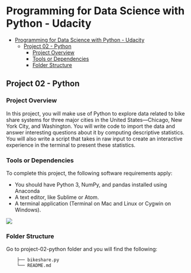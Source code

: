 # Programming for Data Science with Python - Udacity

- [Programming for Data Science with Python - Udacity](#programming-for-data-science-with-python---udacity)
  - [Project 02 - Python](#project-02---python)
    - [Project Overview](#project-overview)
    - [Tools or Dependencies](#tools-or-dependencies)
    - [Folder Structure](#folder-structure)


## Project 02 - Python

### Project Overview

In this project, you will make use of Python to explore data related to bike share systems for three major cities in the United States—Chicago, New York City, and Washington. You will write code to import the data and answer interesting questions about it by computing descriptive statistics. You will also write a script that takes in raw input to create an interactive experience in the terminal to present these statistics.

### Tools or Dependencies

To complete this project, the following software requirements apply:

- You should have Python 3, NumPy, and pandas installed using Anaconda
- A text editor, like Sublime or Atom.
- A terminal application (Terminal on Mac and Linux or Cygwin on Windows).

<img src="https://video.udacity-data.com/topher/2018/March/5aa7718d_divvy/divvy.jpg">

### Folder Structure

Go to project-02-python folder and you will find the following:

```bash
    ├── bikeshare.py
    └── README.md
```